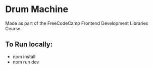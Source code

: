 # Drum Machine

Made as part of the FreeCodeCamp Frontend Development Libraries Course.

## To Run locally:

- npm install
- npm run dev
